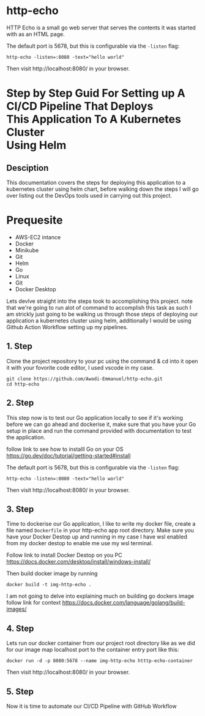http-echo
=========
HTTP Echo is a small go web server that serves the contents it was started with
as an HTML page.

The default port is 5678, but this is configurable via the `-listen` flag:

```
http-echo -listen=:8080 -text="hello world"
```

Then visit http://localhost:8080/ in your browser.

Step by Step Guid For Setting up A CI/CD Pipeline That Deploys <br /> 
This Application To A Kubernetes Cluster <br /> 
Using Helm
==========
## Desciption
This documentation covers the steps for deploying this application to a kubernetes cluster using helm chart, before walking down the steps I will go over listing out the DevOps tools used in carrying out this project.

Prequesite
==========

- AWS-EC2 intance
- Docker
- Minikube
- Git
- Helm
- Go
- Linux
- Git
- Docker Desktop

Lets devlve straight into the steps took to accomplishing this project. note that we're going to run alot of command to accomplish this task as such I am strickly just going to be walking us through those steps of deploying our application a kubernetes cluster using helm, additionally I would be using Github Action Workflow setting up my pipelines.

## 1. Step 

Clone the project repository to your pc using the command & cd into it open it with your fovorite code editor, I used vscode in my case.

```
git clone https://github.com/Awodi-Emmanuel/http-echo.git
cd http-echo
```

## 2. Step 

This step now is to test our Go application locally to see if it's working before we can go ahead and dockerise it, make sure that you have your Go setup in place and run the command provided with documentation to test the application.

follow link to see how to installl Go on your OS https://go.dev/doc/tutorial/getting-started#install

The default port is 5678, but this is configurable via the `-listen` flag:

```
http-echo -listen=:8080 -text="hello world"
```

Then visit http://localhost:8080/ in your browser.

## 3. Step
Time to dockerise our Go application, I like to write my docker file, create a file named `Dockerfile` in your http-echo app root directory. Make sure you have your Docker Destop up and running in my case I have wsl enabled from my docker destop to enable me use my wsl terminal. 

Follow link to install Docker Destop on you PC https://docs.docker.com/desktop/install/windows-install/

Then build docker image by running

```
docker build -t img-http-echo .
```
I am not going to delve into explaining much on building go dockers image follow link for context https://docs.docker.com/language/golang/build-images/

## 4. Step

Lets run our docker container from our project root directory like as we did for our image map localhost port to the container entry port like this:

```
docker run -d -p 8080:5678 --name img-http-echo htttp-echo-container
```
Then visit http://localhost:8080/ in your browser.

## 5. Step

Now it is time to automate our CI/CD Pipeline with GitHub Workflow  

